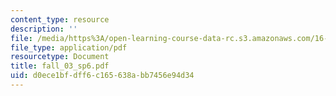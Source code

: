 ```yaml
---
content_type: resource
description: ''
file: /media/https%3A/open-learning-course-data-rc.s3.amazonaws.com/16-01-unified-engineering-i-ii-iii-iv-fall-2005-spring-2006/d0ece1bfdff6c165638abb7456e94d34_fall_03_sp6.pdf
file_type: application/pdf
resourcetype: Document
title: fall_03_sp6.pdf
uid: d0ece1bf-dff6-c165-638a-bb7456e94d34
---
```

